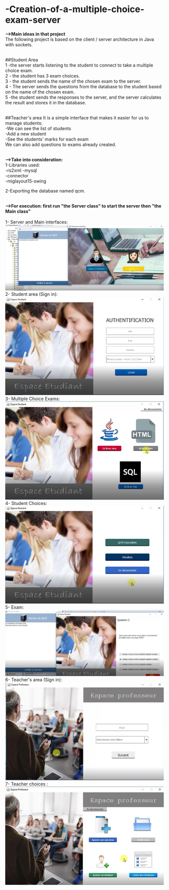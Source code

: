 # -Creation-of-a-multiple-choice-exam-server


**-->Main ideas in that project<br/>**
The following project is based on the client / server architecture in Java with sockets.<br/><br/>

##Student Area <br/>
1 -the server starts listening to the student to connect to take a multiple choice exam. <br/>
2 - the student has 3 exam choices. <br/>
3 - the student sends the name of the chosen exam to the server. <br/>
4 - The server sends the questions from the database to the student based on the name of the chosen exam. <br/>
5 -the student sends the responses to the server, and the server calculates the result and stores it in the database.<br/><br/>

##Teacher's area It is a simple interface that makes it easier for us to manage students: <br/>
  -We can see the list of students <br/>
  -Add a new student <br/>
  -See the students' marks for each exam <br/>
We can also add questions to exams already created.<br/><br/>

**-->Take into consideration:<br/>**
1-Libraries used: <br/>
  -rs2xml -mysql<br/>
  -connector <br/>
  -miglayout15-swing<br/>

2-Exporting the database named qcm.<br/><br/>

**-->For execution: first run "the Server class" to start the server then "the Main class"**<br/><br/>
1-  Server and Main interfaces:<br/>
![](images/Server+Main.png)<br/>
2-  Student area (Sign in):<br/>
![](images/StudentArea.JPG)<br/>
3-  Multiple Choice Exams:<br/>
![](images/QCM.JPG)<br/>
4-  Student Choices:<br/>
![](images/StudentChoices.JPG)<br/>
5-  Exam:<br/>
![](images/exam.JPG)<br/>
6-  Teacher's area (Sign in):<br/>
![](images/Teacher's%20Area.JPG)<br/>
7-  Teacher choices :<br/>
![](images/TeacherChoices.JPG)<br/>
